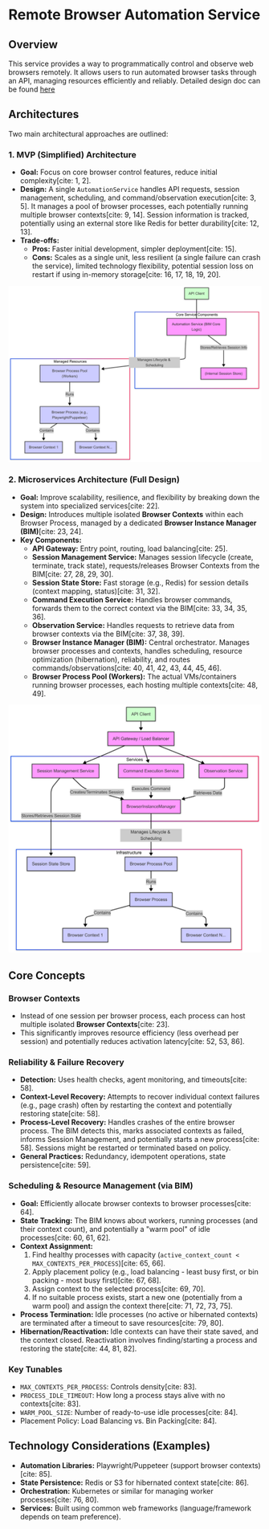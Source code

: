 # Remote Browser Automation Service

## Overview

This service provides a way to programmatically control and observe web browsers remotely. It allows users to run automated browser tasks through an API, managing resources efficiently and reliably. Detailed design doc can be found [here](https://docs.google.com/document/d/1IuwYsZZ2NTi8_YQWQoJNC1JqbU3euJFrvH9AXl0jCaM/edit?usp=sharing)

## Architectures

Two main architectural approaches are outlined:

### 1. MVP (Simplified) Architecture

* **Goal:** Focus on core browser control features, reduce initial complexity[cite: 1, 2].
* **Design:** A single `AutomationService` handles API requests, session management, scheduling, and command/observation execution[cite: 3, 5]. It manages a pool of browser processes, each potentially running multiple browser contexts[cite: 9, 14]. Session information is tracked, potentially using an external store like Redis for better durability[cite: 12, 13].
* **Trade-offs:**
    * **Pros:** Faster initial development, simpler deployment[cite: 15].
    * **Cons:** Scales as a single unit, less resilient (a single failure can crash the service), limited technology flexibility, potential session loss on restart if using in-memory storage[cite: 16, 17, 18, 19, 20].

![Image 1](images/design_mvp.png)

### 2. Microservices Architecture (Full Design)

* **Goal:** Improve scalability, resilience, and flexibility by breaking down the system into specialized services[cite: 22].
* **Design:** Introduces multiple isolated **Browser Contexts** within each Browser Process, managed by a dedicated **Browser Instance Manager (BIM)**[cite: 23, 24].
* **Key Components:**
    * **API Gateway:** Entry point, routing, load balancing[cite: 25].
    * **Session Management Service:** Manages session lifecycle (create, terminate, track state), requests/releases Browser Contexts from the BIM[cite: 27, 28, 29, 30].
    * **Session State Store:** Fast storage (e.g., Redis) for session details (context mapping, status)[cite: 31, 32].
    * **Command Execution Service:** Handles browser commands, forwards them to the correct context via the BIM[cite: 33, 34, 35, 36].
    * **Observation Service:** Handles requests to retrieve data from browser contexts via the BIM[cite: 37, 38, 39].
    * **Browser Instance Manager (BIM):** Central orchestrator. Manages browser processes and contexts, handles scheduling, resource optimization (hibernation), reliability, and routes commands/observations[cite: 40, 41, 42, 43, 44, 45, 46].
    * **Browser Process Pool (Workers):** The actual VMs/containers running browser processes, each hosting multiple contexts[cite: 48, 49].

![Image 2](images/design_full.png)

## Core Concepts

### Browser Contexts

* Instead of one session per browser process, each process can host multiple isolated **Browser Contexts**[cite: 23].
* This significantly improves resource efficiency (less overhead per session) and potentially reduces activation latency[cite: 52, 53, 86].

### Reliability & Failure Recovery

* **Detection:** Uses health checks, agent monitoring, and timeouts[cite: 58].
* **Context-Level Recovery:** Attempts to recover individual context failures (e.g., page crash) often by restarting the context and potentially restoring state[cite: 58].
* **Process-Level Recovery:** Handles crashes of the entire browser process. The BIM detects this, marks associated contexts as failed, informs Session Management, and potentially starts a new process[cite: 58]. Sessions might be restarted or terminated based on policy.
* **General Practices:** Redundancy, idempotent operations, state persistence[cite: 59].

### Scheduling & Resource Management (via BIM)

* **Goal:** Efficiently allocate browser contexts to browser processes[cite: 64].
* **State Tracking:** The BIM knows about workers, running processes (and their context count), and potentially a "warm pool" of idle processes[cite: 60, 61, 62].
* **Context Assignment:**
    1.  Find healthy processes with capacity (`active_context_count < MAX_CONTEXTS_PER_PROCESS`)[cite: 65, 66].
    2.  Apply placement policy (e.g., load balancing - least busy first, or bin packing - most busy first)[cite: 67, 68].
    3.  Assign context to the selected process[cite: 69, 70].
    4.  If no suitable process exists, start a new one (potentially from a warm pool) and assign the context there[cite: 71, 72, 73, 75].
* **Process Termination:** Idle processes (no active or hibernated contexts) are terminated after a timeout to save resources[cite: 79, 80].
* **Hibernation/Reactivation:** Idle contexts can have their state saved, and the context closed. Reactivation involves finding/starting a process and restoring the state[cite: 44, 81, 82].

### Key Tunables

* `MAX_CONTEXTS_PER_PROCESS`: Controls density[cite: 83].
* `PROCESS_IDLE_TIMEOUT`: How long a process stays alive with no contexts[cite: 83].
* `WARM_POOL_SIZE`: Number of ready-to-use idle processes[cite: 84].
* Placement Policy: Load Balancing vs. Bin Packing[cite: 84].

## Technology Considerations (Examples)

* **Automation Libraries:** Playwright/Puppeteer (support browser contexts)[cite: 85].
* **State Persistence:** Redis or S3 for hibernated context state[cite: 86].
* **Orchestration:** Kubernetes or similar for managing worker processes[cite: 76, 80].
* **Services:** Built using common web frameworks (language/framework depends on team preference).